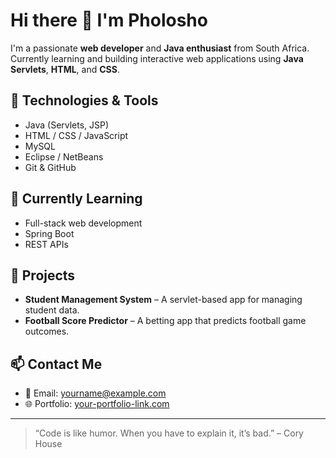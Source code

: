 # Hi there 👋 I'm Pholosho

I'm a passionate **web developer** and **Java enthusiast** from South Africa.  
Currently learning and building interactive web applications using **Java Servlets**, **HTML**, and **CSS**.

## 🔧 Technologies & Tools
- Java (Servlets, JSP)
- HTML / CSS / JavaScript
- MySQL
- Eclipse / NetBeans
- Git & GitHub

## 🌱 Currently Learning
- Full-stack web development
- Spring Boot
- REST APIs

## 🚀 Projects
- **Student Management System** – A servlet-based app for managing student data.
- **Football Score Predictor** – A betting app that predicts football game outcomes.

## 📫 Contact Me
- 📧 Email: yourname@example.com
- 🌐 Portfolio: [your-portfolio-link.com](https://your-portfolio-link.com)

---

> “Code is like humor. When you have to explain it, it’s bad.” – Cory House
